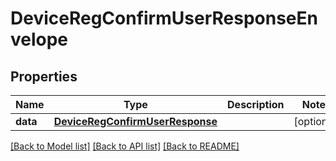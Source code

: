 # DeviceRegConfirmUserResponseEnvelope

## Properties
Name | Type | Description | Notes
------------ | ------------- | ------------- | -------------
**data** | [**DeviceRegConfirmUserResponse**](DeviceRegConfirmUserResponse.md) |  | [optional] 

[[Back to Model list]](../README.md#documentation-for-models) [[Back to API list]](../README.md#documentation-for-api-endpoints) [[Back to README]](../README.md)


